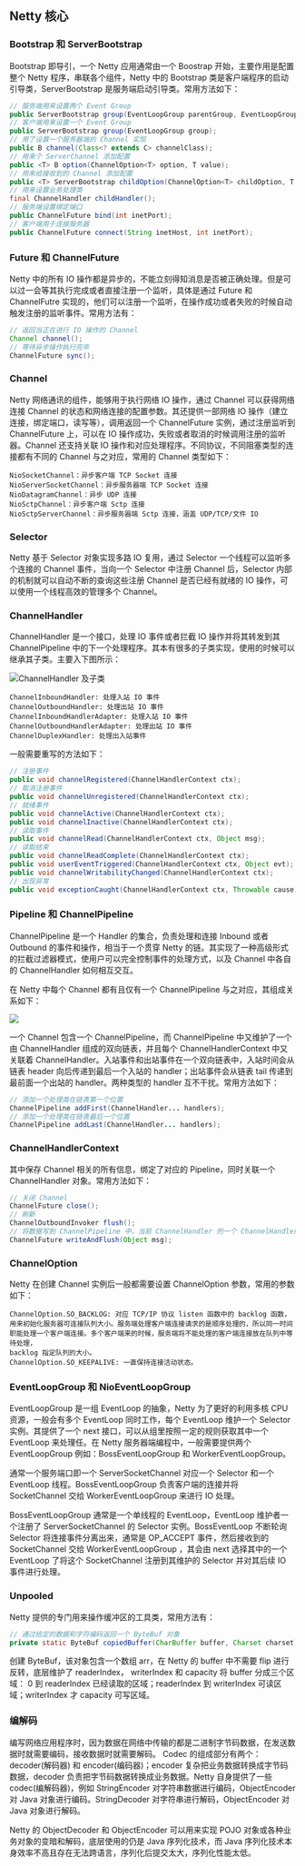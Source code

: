 ## Netty 核心

### Bootstrap 和 ServerBootstrap

Bootstrap 即导引，一个 Netty 应用通常由一个 Boostrap 开始，主要作用是配置整个 Netty 程序，串联各个组件，Netty 中的 Bootstrap 类是客户端程序的启动引导类，ServerBootstrap 是服务端启动引导类。常用方法如下：

```java
// 服务端用来设置两个 Event Group
public ServerBootstrap group(EventLoopGroup parentGroup, EventLoopGroup childGroup);
// 客户端用来设置一个 Event Group
public ServerBootstrap group(EventLoopGroup group);
// 用了设置一个服务器端的 Channel 实现
public B channel(Class<? extends C> channelClass);
// 用来个 ServerChannel 添加配置
public <T> B option(ChannelOption<T> option, T value);
// 用来给接收到的 Channel 添加配置
public <T> ServerBootstrap childOption(ChannelOption<T> childOption, T value);
// 用来设置业务处理类
final ChannelHandler childHandler();
// 服务端设置绑定端口
public ChannelFuture bind(int inetPort);
// 客户端用于连接服务器
public ChannelFuture connect(String inetHost, int inetPort);
```

### Future 和 ChannelFuture

Netty 中的所有 IO 操作都是异步的，不能立刻得知消息是否被正确处理。但是可以过一会等其执行完成或者直接注册一个监听，具体是通过 Future 和 ChannelFutre 实现的，他们可以注册一个监听，在操作成功或者失败的时候自动触发注册的监听事件。常用方法有：

```java
// 返回当正在进行 IO 操作的 Channel
Channel channel();
// 等待异步操作执行完毕
ChannelFuture sync();
```

### Channel

Netty 网络通讯的组件，能够用于执行网络 IO 操作，通过 Channel 可以获得网络连接 Channel 的状态和网络连接的配置参数。其还提供一部网络 IO 操作（建立连接，绑定端口，读写等），调用返回一个 ChannelFuture  实例，通过注册监听到 ChannelFuture 上，可以在 IO 操作成功，失败或者取消的时候调用注册的监听器。Channel 还支持关联 IO 操作和对应处理程序。不同协议，不同阻塞类型的连接都有不同的 Channel 与之对应，常用的 Channel 类型如下：

```
NioSocketChannel：异步客户端 TCP Socket 连接
NioServerSocketChannel：异步服务器端 TCP Socket 连接
NioDatagramChannel：异步 UDP 连接
NioSctpChannel：异步客户端 Sctp 连接
NioSctpServerChannel：异步服务器端 Sctp 连接，涵盖 UDP/TCP/文件 IO
```

### Selector

Netty  基于 Selector 对象实现多路 IO 复用，通过 Selector 一个线程可以监听多个连接的 Channel 事件，当向一个 Selector 中注册 Channel 后，Selector 内部的机制就可以自动不断的查询这些注册 Channel 是否已经有就绪的 IO 操作，可以使用一个线程高效的管理多个 Channel。

### ChannelHandler

ChannelHandler 是一个接口，处理 IO 事件或者拦截 IO 操作并将其转发到其 ChannelPipeline 中的下一个处理程序。其本有很多的子类实现，使用的时候可以继承其子类。主要入下图所示：

![ChannelHandler 及子类](http://img.programya.com/20200118084724.png)

```
ChannelInboundHandler: 处理入站 IO 事件
ChannelOutboundHandler: 处理出站 IO 事件
ChannelInboundHandlerAdapter: 处理入站 IO 事件
ChannelOutboundHandlerAdapter: 处理出站 IO 事件
ChannelDuplexHandler: 处理出入站事件
```

一般需要重写的方法如下：

```java
// 注册事件
public void channelRegistered(ChannelHandlerContext ctx);
// 取消注册事件
public void channelUnregistered(ChannelHandlerContext ctx);
// 就绪事件
public void channelActive(ChannelHandlerContext ctx);
public void channelInactive(ChannelHandlerContext ctx);
// 读取事件
public void channelRead(ChannelHandlerContext ctx, Object msg);
// 读取结束
public void channelReadComplete(ChannelHandlerContext ctx);
public void userEventTriggered(ChannelHandlerContext ctx, Object evt);
public void channelWritabilityChanged(ChannelHandlerContext ctx);
// 出现异常
public void exceptionCaught(ChannelHandlerContext ctx, Throwable cause);
```

### Pipeline 和 ChannelPipeline

ChannelPipeline 是一个 Handler 的集合，负责处理和连接 Inbound 或者 Outbound 的事件和操作，相当于一个贯穿 Netty 的链。其实现了一种高级形式的拦截过滤器模式，使用户可以完全控制事件的处理方式，以及 Channel 中各自的 ChannelHandler 如何相互交互。

在 Netty 中每个 Channel 都有且仅有一个 ChannelPipeline 与之对应，其组成关系如下：

![](http://img.programya.com/20200118092350.png)

一个 Channel 包含一个 ChannelPipeline，而 ChannelPipeline 中又维护了一个由 ChannelHandler 组成的双向链表，并且每个 ChannelHandlerContext 中又关联着 ChannelHandler。入站事件和出站事件在一个双向链表中，入站时间会从链表 header 向后传递到最后一个入站的 handler；出站事件会从链表 tail 传递到最前面一个出站的 handler。两种类型的 handler 互不干扰。常用方法如下：

```java
// 添加一个处理类在链表第一个位置
ChannelPipeline addFirst(ChannelHandler... handlers);
// 添加一个处理类在链表最后一个位置
ChannelPipeline addLast(ChannelHandler... handlers);
```

### ChannelHandlerContext

其中保存 Channel 相关的所有信息，绑定了对应的 Pipeline，同时关联一个 ChannelHandler 对象。常用方法如下：

```java
// 关闭 Channel
ChannelFuture close();
// 刷新
ChannelOutboundInvoker flush();
// 将数据写到 ChannelPipeline 中，当前 ChannelHandler 的一个 ChannelHandler 开始处理
ChannelFuture writeAndFlush(Object msg);
```

### ChannelOption

Netty 在创建 Channel 实例后一般都需要设置 ChannelOption 参数，常用的参数如下：

```
ChannelOption.SO_BACKLOG: 对应 TCP/IP 协议 listen 函数中的 backlog 函数，
用来初始化服务器可连接队列大小。服务端处理客户端连接请求的是顺序处理的，所以同一时间
职能处理一个客户端连接。多个客户端来的时候，服务端将不能处理的客户端连接放在队列中等待处理，
backlog 指定队列的大小。
ChannelOption.SO_KEEPALIVE: 一直保持连接活动状态。
```

### EventLoopGroup 和 NioEventLoopGroup

EventLoopGroup 是一组 EventLoop 的抽象，Netty 为了更好的利用多核 CPU 资源，一般会有多个 EventLoop 同时工作，每个 EventLoop 维护一个 Selector 实例。其提供了一个 next 接口，可以从组里按照一定的规则获取其中一个 EventLoop 来处理任。在 Netty 服务器端编程中，一般需要提供两个 EventLoopGroup 例如：BossEventLoopGroup 和 WorkerEventLoopGroup。

通常一个服务端口即一个 ServerSocketChannel 对应一个 Selector 和一个 EventLoop 线程。BossEventLoopGroup 负责客户端的连接并将 SocketChannel 交给 WorkerEventLoopGroup 来进行 IO 处理。

BossEventLoopGroup 通常是一个单线程的 EventLoop，EventLoop 维护者一个注册了 ServerSocketChannel 的 Selector 实例。BossEventLoop 不断轮询 Selector 将连接事件分离出来，通常是 OP_ACCEPT 事件，然后接收到的 SocketChannel 交给 WorkerEventLoopGroup ，其会由 next 选择其中的一个 EventLoop 了将这个 SocketChannel 注册到其维护的 Selector 并对其后续 IO 事件进行处理。

### Unpooled 

Netty 提供的专门用来操作缓冲区的工具类，常用方法有：

```java
// 通过给定的数据和字符编码返回一个 ByteBuf 对象
private static ByteBuf copiedBuffer(CharBuffer buffer, Charset charset);
```

创建 ByteBuf，该对象包含一个数组 arr，在 Netty 的 buffer 中不需要 flip 进行反转，底层维护了 readerIndex， writerIndex 和 capacity 将 buffer 分成三个区域： 0 到 readerIndex 已经读取的区域；readerIndex  到 writerIndex 可读区域；writerIndex 才 capacity 可写区域。

### 编解码

编写网络应用程序时，因为数据在网络中传输的都是二进制字节码数据，在发送数据时就需要编码，接收数据时就需要解码。 Codec 的组成部分有两个：decoder(解码器) 和 encoder(编码器)；encoder 复杂把业务数据转换成字节码数据，decoder 负责把字节码数据转换成业务数据。Netty 自身提供了一些 codec(编解码器)，例如 StringEncoder 对字符串数据进行编码，ObjectEncoder 对 Java 对象进行编码。StringDecoder 对字符串进行解码，ObjectEncoder 对 Java 对象进行解码。

Netty 的 ObjectDecoder 和 ObjectEncoder 可以用来实现 POJO 对象或各种业务对象的变暗和解码，底层使用的仍是 Java 序列化技术，而 Java 序列化技术本身效率不高且存在无法跨语言，序列化后提交太大，序列化性能太低。

